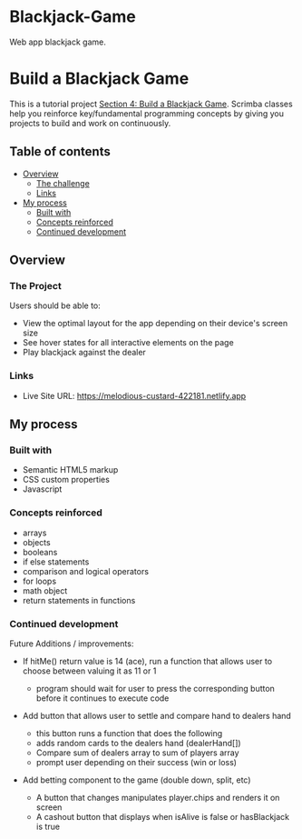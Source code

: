 # Blackjack-Game
 Web app blackjack game.


# Build a Blackjack Game

This is a tutorial project [Section 4: Build a Blackjack Game](https://scrimba.com/learn/learnjavascript/lets-build-a-blackjack-game-coa954d1fb213d2a9d5a1c8ab). Scrimba classes help you reinforce key/fundamental programming concepts by giving you projects to build and work on continuously.

## Table of contents

- [Overview](#overview)
  - [The challenge](#the-challenge)
  - [Links](#links)
- [My process](#my-process)
  - [Built with](#built-with)
  - [Concepts reinforced](#concepts-reinforced)
  - [Continued development](#continued-development)

## Overview

### The Project

Users should be able to:

- View the optimal layout for the app depending on their device's screen size
- See hover states for all interactive elements on the page
- Play blackjack against the dealer

### Links

- Live Site URL: https://melodious-custard-422181.netlify.app

## My process

### Built with

- Semantic HTML5 markup
- CSS custom properties
- Javascript

### Concepts reinforced

- arrays
- objects
- booleans
- if else statements
- comparison and logical operators
- for loops
- math object
- return statements in functions

### Continued development

Future Additions / improvements:

- If hitMe() return value is 14 (ace), run a function that allows user to choose between valuing it as 11 or  1
    - program should wait for user to press the corresponding button before it continues to execute code

- Add button that allows user to settle and compare hand to dealers hand
    - this button runs a function that does the following
    - adds random cards to the dealers hand (dealerHand[])
    - Compare sum of dealers array to sum of players array
    - prompt user depending on their success (win or loss)

- Add betting component to the game (double down, split, etc)
    - A button that changes manipulates player.chips and renders it on screen
    - A cashout button that displays when isAlive is false or hasBlackjack is true

